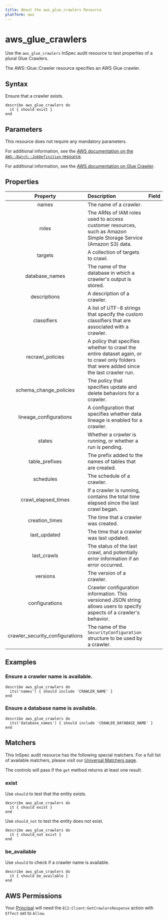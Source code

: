 ```yaml
---
title: About the aws_glue_crawlers Resource
platform: aws
---
```


# aws_glue_crawlers

Use the `aws_glue_crawlers` InSpec audit resource to test properties of a plural Glue Crawlers.

The AWS::Glue::Crawler resource specifies an AWS Glue crawler.

## Syntax

Ensure that a crawler exists.

    describe aws_glue_crawlers do
      it { should exist }
    end

## Parameters

This resource does not require any mandatory parameters.

For additional information, see the [AWS documentation on the `AWS::Batch::JobDefinition` resource](https://docs.aws.amazon.com/AWSCloudFormation/latest/UserGuide/aws-resource-batch-jobdefinition.html).


For additional information, see the [AWS documentation on Glue Crawler](https://docs.aws.amazon.com/AWSCloudFormation/latest/UserGuide/aws-resource-glue-crawler.html).

## Properties

| Property | Description | Field |
| :---: | :--- | :---: |
| names | The name of a crawler. |
| roles | The ARNs of IAM roles used to access customer resources, such as Amazon Simple Storage Service (Amazon S3) data. |
| targets | A collection of targets to crawl. |
| database_names | The name of the database in which a crawler's output is stored. |
| descriptions | A description of a crawler. |
| classifiers | A list of UTF-8 strings that specify the custom classifiers that are associated with a crawler. |
| recrawl_policies | A policy that specifies whether to crawl the entire dataset again, or to crawl only folders that were added since the last crawler run. |
| schema_change_policies | The policy that specifies update and delete behaviors for a crawler. |
| lineage_configurations | A configuration that specifies whether data lineage is enabled for a crawler. |
| states | Whether a crawler is running, or whether a run is pending. |
| table_prefixes | The prefix added to the names of tables that are created. |
| schedules | The schedule of a crawler. |
| crawl_elapsed_times | If a crawler is running, contains the total time elapsed since the last crawl began. |
| creation_times | The time that a crawler was created. |
| last_updated | The time that a crawler was last updated. |
| last_crawls | The status of the last crawl, and potentially error information if an error occurred. |
| versions | The version of a crawler. |
| configurations | Crawler configuration information. This versioned JSON string allows users to specify aspects of a crawler's behavior. |
| crawler_security_configurations | The name of the `SecurityConfiguration` structure to be used by a crawler. |

## Examples

### Ensure a crawler name is available.

    describe aws_glue_crawlers do
      its('names') { should include 'CRAWLER_NAME' }
    end

### Ensure a database name is available.

    describe aws_glue_crawlers do
      its('database_names') { should include 'CRAWLER_DATABASE_NAME' }
    end

## Matchers

This InSpec audit resource has the following special matchers. For a full list of available matchers, please visit our [Universal Matchers page](https://www.inspec.io/docs/reference/matchers/).

The controls will pass if the `get` method returns at least one result.

### exist

Use `should` to test that the entity exists.

    describe aws_glue_crawlers do
      it { should exist }
    end

Use `should_not` to test the entity does not exist.
      
    describe aws_glue_crawlers do
      it { should_not exist }
    end

### be_available

Use `should` to check if a crawler name is available.

    describe aws_glue_crawlers do
      it { should be_available }
    end

## AWS Permissions

Your [Principal](https://docs.aws.amazon.com/IAM/latest/UserGuide/intro-structure.html#intro-structure-principal) will need the `EC2:Client:GetCrawlersResponse` action with `Effect` set to `Allow`.